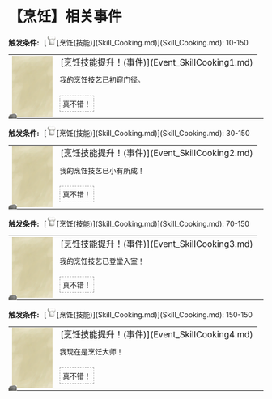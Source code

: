# 【烹饪】相关事件  
<div style="display: inline-block;width:70px; "><b>触发条件: </b></div>[<div style="width:20px;display:inline-block;text-align:center"><img decoding="async" src="../wiki/Sprite/Cooking.png" href="a.md" style="max-width:20px;max-height:20px;"></div>[烹饪(技能)](Skill_Cooking.md)](Skill_Cooking.md): 10-150  
<div class="" style="width:800px;margin-bottom:-15px;"><table><tr style="height:10px"><td rowspan=3 style="width:80px"><div class="gamecard" style="width:80px; height:120px;"><a href="Event_SkillCooking1.md" style="color:black"><img class="bg" decoding="async" src="../wiki/Sprite/BG_SandTop.png" href="a.md" style="max-width:80px;max-height:120px;"><img decoding="async" src="../wiki/Sprite/CookingPotClosed.png" class="cardimage" style="transform: translate(-50%, -50%) scale(0.23460410557184752);"></a></div></td><td style="font-size: 1.2em">[烹饪技能提升！(事件)](Event_SkillCooking1.md)</td></tr><tr><td>我的烹饪技艺已初窥门径。</td></tr><tr><td><div style="display:inline-block"><div style="margin-right:5px;padding:5px;border:1px dashed darkgray;display: inline-block">真不错！</div></div></td></tr></table></div><hr>  
<div style="display: inline-block;width:70px; "><b>触发条件: </b></div>[<div style="width:20px;display:inline-block;text-align:center"><img decoding="async" src="../wiki/Sprite/Cooking.png" href="a.md" style="max-width:20px;max-height:20px;"></div>[烹饪(技能)](Skill_Cooking.md)](Skill_Cooking.md): 30-150  
<div class="" style="width:800px;margin-bottom:-15px;"><table><tr style="height:10px"><td rowspan=3 style="width:80px"><div class="gamecard" style="width:80px; height:120px;"><a href="Event_SkillCooking2.md" style="color:black"><img class="bg" decoding="async" src="../wiki/Sprite/BG_SandTop.png" href="a.md" style="max-width:80px;max-height:120px;"><img decoding="async" src="../wiki/Sprite/CookingPotClosed.png" class="cardimage" style="transform: translate(-50%, -50%) scale(0.23460410557184752);"></a></div></td><td style="font-size: 1.2em">[烹饪技能提升！(事件)](Event_SkillCooking2.md)</td></tr><tr><td>我的烹饪技艺已小有所成！</td></tr><tr><td><div style="display:inline-block"><div style="margin-right:5px;padding:5px;border:1px dashed darkgray;display: inline-block">真不错！</div></div></td></tr></table></div><hr>  
<div style="display: inline-block;width:70px; "><b>触发条件: </b></div>[<div style="width:20px;display:inline-block;text-align:center"><img decoding="async" src="../wiki/Sprite/Cooking.png" href="a.md" style="max-width:20px;max-height:20px;"></div>[烹饪(技能)](Skill_Cooking.md)](Skill_Cooking.md): 70-150  
<div class="" style="width:800px;margin-bottom:-15px;"><table><tr style="height:10px"><td rowspan=3 style="width:80px"><div class="gamecard" style="width:80px; height:120px;"><a href="Event_SkillCooking3.md" style="color:black"><img class="bg" decoding="async" src="../wiki/Sprite/BG_SandTop.png" href="a.md" style="max-width:80px;max-height:120px;"><img decoding="async" src="../wiki/Sprite/CookingPotClosed.png" class="cardimage" style="transform: translate(-50%, -50%) scale(0.23460410557184752);"></a></div></td><td style="font-size: 1.2em">[烹饪技能提升！(事件)](Event_SkillCooking3.md)</td></tr><tr><td>我的烹饪技艺已登堂入室！</td></tr><tr><td><div style="display:inline-block"><div style="margin-right:5px;padding:5px;border:1px dashed darkgray;display: inline-block">真不错！</div></div></td></tr></table></div><hr>  
<div style="display: inline-block;width:70px; "><b>触发条件: </b></div>[<div style="width:20px;display:inline-block;text-align:center"><img decoding="async" src="../wiki/Sprite/Cooking.png" href="a.md" style="max-width:20px;max-height:20px;"></div>[烹饪(技能)](Skill_Cooking.md)](Skill_Cooking.md): 150-150  
<div class="" style="width:800px;margin-bottom:-15px;"><table><tr style="height:10px"><td rowspan=3 style="width:80px"><div class="gamecard" style="width:80px; height:120px;"><a href="Event_SkillCooking4.md" style="color:black"><img class="bg" decoding="async" src="../wiki/Sprite/BG_SandTop.png" href="a.md" style="max-width:80px;max-height:120px;"><img decoding="async" src="../wiki/Sprite/CookingPotClosed.png" class="cardimage" style="transform: translate(-50%, -50%) scale(0.23460410557184752);"></a></div></td><td style="font-size: 1.2em">[烹饪技能提升！(事件)](Event_SkillCooking4.md)</td></tr><tr><td>我现在是烹饪大师！</td></tr><tr><td><div style="display:inline-block"><div style="margin-right:5px;padding:5px;border:1px dashed darkgray;display: inline-block">真不错！</div></div></td></tr></table></div><hr>  


<script>document.title="烹饪 - 卡牌生存百科 Card Survival Wiki";</script>